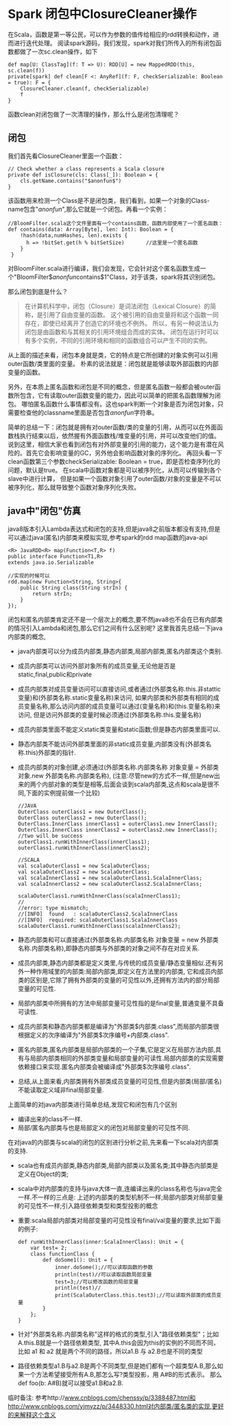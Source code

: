 # Spark 闭包中ClosureCleaner操作

在Scala，函数是第一等公民，可以作为参数的值传给相应的rdd转换和动作，进而进行迭代处理。
阅读spark源码，我们发现，spark对我们所传入的所有闭包函数都做了一次sc.clean操作，如下

    def map[U: ClassTag](f: T => U): RDD[U] = new MappedRDD(this, sc.clean(f))
    private[spark] def clean[F <: AnyRef](f: F, checkSerializable: Boolean = true): F = {
        ClosureCleaner.clean(f, checkSerializable)
        f
    }
函数clean对闭包做了一次清理的操作，那么什么是闭包清理呢？

## 闭包
我们首先看ClosureCleaner里面一个函数：

    // Check whether a class represents a Scala closure
    private def isClosure(cls: Class[_]): Boolean = {
        cls.getName.contains("$anonfun$")
    }
该函数用来检测一个Class是不是闭包类，我们看到，如果一个对象的Class-name包含"$anonfun$",那么它就是一个闭包。再看一个实例：

    //BloomFilter.scala这个文件里面有一个contains函数，函数内部使用了一个匿名函数：
    def contains(data: Array[Byte], len: Int): Boolean = {
        !hash(data,numHashes, len).exists {
          h => !bitSet.get(h % bitSetSize)       //这里是一个匿名函数
        } 
     }
对BloomFilter.scala进行编译，我们会发现，它会针对这个匿名函数生成一个"BloomFilter$$anonfun$contains$1"Class，对于该类，spark将其识别闭包。

那么闭包到底是什么？

> 在计算机科学中，闭包（Closure）是词法闭包（Lexical Closure）的简称，是引用了自由变量的函数。
> 这个被引用的自由变量将和这个函数一同存在，即使已经离开了创造它的环境也不例外。
> 所以，有另一种说法认为闭包是由函数和与其相关的引用环境组合而成的实体。
> 闭包在运行时可以有多个实例，不同的引用环境和相同的函数组合可以产生不同的实例。

从上面的描述来看，闭包本身就是类，它的特点是它所创建的对象实例可以引用outer函数/类里面的变量。
朴素的说法就是：闭包就是能够读取外部函数的内部变量的函数。

另外，在本质上匿名函数和闭包是不同的概念，但是匿名函数一般都会被outer函数所包含，它有读取outer函数变量的能力，因此可以简单的把匿名函数理解为闭包。
哪怕匿名函数什么事情都没有。这也spark判断一个对象是否为闭包对象，只需要检查他的classname里面是否包含$anonfun$字符串。

简单的总结一下：闭包就是拥有对outer函数/类的变量的引用，从而可以在外面函数栈执行结束以后，依然握有外面函数栈/堆变量的引用，并可以改变他们的值。
说到这里，相信大家也看到闭包有对外部变量的引用的能力，这个能力是有潜在风险的。首先它会影响变量的GC，另外他会影响函数对象的序列化。
再回头看一下clean函数第三个参数checkSerializable: Boolean = true，即是否检查序列化的问题，默认是true。
在scala中函数对象都是可以被序列化，从而可以传输到各个slave中进行计算，
但是如果一个函数对象引用了outer函数/对象的变量是不可以被序列化，那么就导致整个函数对象序列化失败。

## java中"闭包"仿真

java8版本引入Lambda表达式和闭包的支持,但是java8之前版本都没有支持,但是可以通过java(匿名)内部类来模拟实现,参考spark的rdd map函数的java-api

    <R> JavaRDD<R> map(Function<T,R> f)
    public interface Function<T1,R>
    extends java.io.Serializable
    
    //实现的时候可以
    rdd.map(new Function<String, String>{
        public String class(String strIn) {
            return strIn;
        }
    });
    
闭包和匿名内部类肯定还不是一个层次上的概念,要不然java8也不会在已有内部类的情况引入Lambda和闭包,那么它们之间有什么区别呢?
这里我首先总结一下java内部类的概念,

+   java内部类可以分为成员内部类,静态内部类,局部内部类,匿名内部类这个类别.
+   成员内部类可以访问外部对象所有的成员变量,无论他是否是static,final,public和private
+   成员内部类对成员变量访问可以直接访问,或者通过(外部类名称.this.非stattic变量)和(外部类名称.static变量名称)来访问,
如果内部类和外部类有相同的成员变量名称,那么访问内部的成员变量可以通过(变量名称)和(this.变量名称)来访问,
但是访问外部类的变量时候必须通过(外部类名称.this.变量名称)
+   成员内部类里面不能定义static类变量和static函数;但是静态内部类里面可以.
+   静态内部类不能访问外部类里面的非static成员变量,内部类没有(外部类名称.this)外部类的指针.
+   成员内部类的对象创建,必须通过(外部类名称.内部类名称 对象变量 = 外部类对象.new 外部类名称.内部类名称),
(注意:尽管new的方式不一样,但是new出来的两个内部对象的类型是相等,后面会谈到scala内部类,这点和scala是很不同,下面的实例提前做一个比较)

        //JAVA
        OuterClass outerClass1 = new OuterClass();
        OuterClass outerClass2 = new OuterClass();
        OuterClass.InnerClass innerClass1 = outerClass1.new InnerClass();
        OuterClass.InnerClass innerClass2 = outerClass2.new InnerClass();
        //two will be success
        outerClass1.runWithInnerClass(innerClass1);
        outerClass1.runWithInnerClass(innerClass2);
        
        //SCALA
        val scalaOuterClass1 = new ScalaOuterClass;
        val scalaOuterClass2 = new ScalaOuterClass;
        val scalaInnerClass1 = new scalaOuterClass1.ScalaInnerClass;
        val scalaInnerClass2 = new scalaOuterClass2.ScalaInnerClass;
        
        scalaOuterClass1.runWithInnerClass(scalaInnerClass1);
        //
        //error: type mismatch;
        //[INFO]  found   : scalaOuterClass2.ScalaInnerClass
        //[INFO]  required: scalaOuterClass1.ScalaInnerClass
        scalaOuterClass1.runWithInnerClass(scalaInnerClass2);
        
+   静态内部类和可以直接通过(外部类名称.内部类名称 对象变量 = new 外部类名称.内部类名称),即静态内部类与外部类的对象之间不存在对应关系.
+   成员内部类,静态内部类都是定义类里,与传统的成员变量/静态变量相似.还有另外一种作用域里的内部类:局部内部类,即定义在方法里的内部类,
它和成员内部类的区别是,它除了拥有外部类的变量的可见性以外,还拥有方法内的部分局部变量的可见性.
+   局部内部类中所拥有的方法中局部变量可见性指的是final变量,普通变量不具备可读性.
+   成员内部类和静态内部类都是编译为"外部类$内部类.class",而局部内部类很根据定义的次序编译为"外部类$次序编号+内部类.class".
+   匿名内部类,匿名内部类是局部内部类的一个子集,它是定义在局部方法内部,具有与局部内部类相同的外部类变量和局部变量的可读性.局部内部类的实现需要依赖接口来实现.匿名内部类会被编译成"外部类$次序编号.class".
+   总结,从上面来看,内部类拥有外部类成员变量的可见性,但是内部类(局部/匿名)不能读取定义域非final局部变量.

上面简单的对java内部类进行简单总结,发现它和闭包有几个区别

+   编译出来的class不一样.
+   局部/匿名内部类与也是局部定义的闭包对局部变量的可见性不同.

在对java的内部类与scala的闭包的区别进行分析之前,先来看一下scala对内部类的支持.

+   scala也有成员内部类,静态内部类,局部内部类以及匿名类;其中静态内部类是定义在Object的类;
+   scala中对内部类的支持与java大体一直,连编译出来的class名称也与java完全一样.不一样的三点是:
上述的内部类的类型机制不一样;局部内部类对局部变量的可见性不一样;引入路径依赖类型和类型投影的概念
+   重要:scala局部内部类对局部变量的可见性没有final/val变量的要求,比如下面的例子:

        def runWithInnerClass(inner:ScalaInnerClass): Unit = {
            var test= 2;
            class functionClass {
                def doSome1(): Unit = {
                    inner.doSome();//可以读取函数的参数
                    println(test)//可以读取函数局部变量
                    test=3;//可以修改函数的局部变量
                    println(test)//
                    print(ScalaOuterClass.this.test3);//可以读取外部类的成员变量
                }
            };
        }
    
+   针对"外部类名称.内部类名称"这样的格式的类型,引入"路径依赖类型"；比如 A.this.B就是一个路径依赖类型,
其中A.this会因为this的实例的不同而不同，比如 a1 和 a2 就是两个不同的路径，所以a1.B 与 a2.B也是不同的类型
+   路径依赖类型a1.B与a2.B是两个不同类型,但是她们都有一个超类型A.B,那么如果一个方法希望接受所有A.B,那怎么写?类型投影，用 A#B的形式表示。
那么def foo(b: A#B)就可以接受a1.B和a2.B.




临时备注:
参考http://www.cnblogs.com/chenssy/p/3388487.html和http://www.cnblogs.com/yjmyzz/p/3448330.html对内部类/匿名类的实现,更好的来解释这个含义

     
